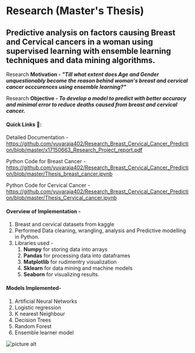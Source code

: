 # Research (Master's Thesis)
## Predictive analysis on factors causing Breast and Cervical cancers in a woman using supervised learning with ensemble learning techniques and data mining algorithms.

Research <b>Motivation - <i>"Till what extent does Age and Gender unquestionably become the reason behind woman's breast and cervical cancer occcurences using ensemble learning?"</b></i>

Research <b>Objective - <i>To develop a model to predict with better accuracy and minimal error to reduce deaths caused from breast and cervical cancer.</i></b>

#### Quick Links :link::

Detailed Documentation - https://github.com/yuvaraja402/Research_Breast_Cervical_Cancer_Prediction/blob/master/x17150663_Research_Project_report.pdf

Python Code for Breast Cancer - https://github.com/yuvaraja402/Research_Breast_Cervical_Cancer_Prediction/blob/master/Thesis_breast_cancer.ipynb

Python Code for Cervical Cancer - https://github.com/yuvaraja402/Research_Breast_Cervical_Cancer_Prediction/blob/master/Thesis_Cervical_cancer.ipynb

#### Overview of Implementation - 
  1. Breast and cervical datasets from kaggle 
  2. Performed Data cleaning, wrangling, analysis and Predictive modelling in Python.
  3. Libraries used - 
      1. <b>Numpy</b> for storing data into arrays
      2. <b>Pandas</b> for processing data into dataframes
      3. <b>Matplotlib</b> for rudimentry visualization
      4. <b>Sklearn</b> for data mining and machine models
      5. <b>Seaborn</b> for visualizing results.
  
#### Models Implemented-
  1. Artificial Neural Networks  
  2. Logistic regression
  3. K nearest Neighbour
  4. Decision Trees
  5. Random Forest
  6. Ensemble learner model

![picture alt](https://prnt.sc/taxqc9/200x150 "Title is optional")
